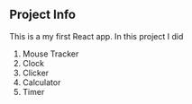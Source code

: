## Project Info

This is a my first React app. In this project I did

1. Mouse Tracker
2. Clock
3. Clicker
4. Calculator
5. Timer
